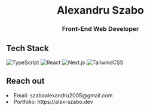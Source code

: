 
<h1 align="center">Alexandru Szabo</h1>
<h3 align="center">Front-End Web Developer</h3>

## Tech Stack
![TypeScript](https://shields.io/badge/TypeScript-3178C6?logo=TypeScript&logoColor=FFF&style=flat-square)
![React](https://img.shields.io/badge/React-20232A?style=flat&logo=react&logoColor=61DAFB)
![Next.js](https://img.shields.io/badge/Next.js-black?style=flat&logo=nextdotjs)
![TailwindCSS](https://img.shields.io/badge/TailwindCSS-06B6D4?style=flat&logo=tailwindcss&logoColor=white)

## Reach out
 <li> Email: szaboalexandru2005@gmail.com</li>
 <li> Portfolio: https://alex-szabo.dev</li>

